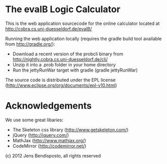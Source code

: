 # The evalB Logic Calculator 

This is the web application sourcecode for the online calculator located at 
http://cobra.cs.uni-duesseldorf.de/evalB/

Running the web application locally (requires the gradle build tool available from http://gradle.org/):
- Download a recent version of the probcli binary from http://nightly.cobra.cs.uni-duesseldorf.de/cli/
- Unzip it into a .prob folder in your home directory
- Run the jettyRunWar target with gradle (gradle jettyRunWar)
 
The source code is distributed under the EPL license (http://www.eclipse.org/org/documents/epl-v10.html)

# Acknowledgements
We use some great libaries: 
- The Skeleton css library (http://www.getskeleton.com/)
- jQuery (http://jquery.com/)
- MathJax (http://www.mathjax.org/)
- CodeMirror (http://codemirror.net/)



(c) 2012 Jens Bendisposto, all rights reserved